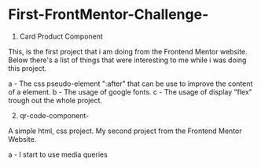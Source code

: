 # First-FrontMentor-Challenge-
 1. Card Product Component


This, is the first project that i am doing from the Frontend Mentor website. Below there's  a list of things that were interesting to me while i was doing this project.

 a - The css pseudo-element ":after" that can be use to improve the content of a element.
 b - The usage of google fonts.
 c - The usage of display "flex" trough out the whole project. 

2. qr-code-component-

A simple html, css project. My second project from the Frontend Mentor Website.

a - I start to use media queries
